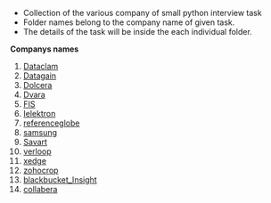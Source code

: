* Collection of the various company of small python interview task
* Folder names belong to the company name of given task.
* The details of the task will be inside the each individual folder.

**Companys names**

1. [Dataclam](Dataclam/dataclam_Task1.png)
2. [Datagain](Datagain/task.md)
3. [Dolcera](Dolcera/)
4. [Dvara](Dvara/Readme.md)
5. [FIS](FIS/Question.md)
6. [Ielektron](Ielektron/Backend%20Developer%20Assignment.pdf)
7. [referenceglobe](referenceglobe/ReadMe.md)
8. [samsung](samsung/PythonQuestion.docx)
9. [Savart](Savart/task_details.md)
10. [verloop](verloop/Readme.md)
11. [xedge](xedge/InterviewProblem.pdf)
12. [zohocrop](zohocrop/question5.py)
13. [blackbucket_Insight](blackbucket_Insight/Assignment.docx)
14. [collabera](collabera/Readme.md)
